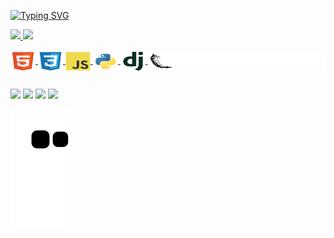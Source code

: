 [![Typing SVG](https://readme-typing-svg.herokuapp.com?color=C9D1D9&lines=Ol%C3%A1++pessoas!!%F0%9F%91%8B;Eu+sou+o+Vinicius+)](https://github.com/viniciusxv27)

<div>
  <a href="https://github.com/viniciusxv27">
  <img height="180em" src="https://github-readme-stats.vercel.app/api?username=viniciusxv27&show_icons=true&theme=dracula&include_all_commits=true&count_private=true"/>
  <img height="180em" src="https://github-readme-stats.vercel.app/api/top-langs/?username=viniciusxv27&layout=compact&langs_count=7&theme=dracula"/>
</div>

<br>

<div style="display: inline_block; background-color: white">
  <img align="center" alt="HTML" height="30" width="40" src="https://raw.githubusercontent.com/devicons/devicon/master/icons/html5/html5-original.svg">
  <img align="center" alt="CSS" height="30" width="40" src="https://raw.githubusercontent.com/devicons/devicon/master/icons/css3/css3-original.svg">
  <img align="center" alt="JS" height="30" width="40" src="https://raw.githubusercontent.com/devicons/devicon/master/icons/javascript/javascript-original.svg">
  <img align="center" alt="Python" height="30" width="40" src="https://raw.githubusercontent.com/devicons/devicon/master/icons/python/python-original.svg">
  <img align="center" alt="Django" height="30" width="40" src="https://raw.githubusercontent.com/devicons/devicon/master/icons/django/django-plain.svg">
  <img align="center" alt="Flask" height="30" width="40" src="https://raw.githubusercontent.com/devicons/devicon/master/icons/flask/flask-original.svg">
</div>

##

<div> 
  <a href="https://api.whatsapp.com/send?phone=5527995088267" target="_blank"><img src="https://img.shields.io/badge/WhatsApp-25D366?style=for-the-badge&logo=whatsapp&logoColor=white" target="_blank"></a>
  <a href="https://www.instagram.com/viniciusc027/" target="_blank"><img src="https://img.shields.io/badge/-Instagram-%23E4405F?style=for-the-badge&logo=instagram&logoColor=white" target="_blank"></a> 
  <a href = "mailto:vinicius8cm@gmail.com"><img src="https://img.shields.io/badge/-Gmail-%23333?style=for-the-badge&logo=gmail&logoColor=white" target="_blank"></a>
  <a href="https://www.linkedin.com/in/vinicius-costa-3648901a0/" target="_blank"><img src="https://img.shields.io/badge/-LinkedIn-%230077B5?style=for-the-badge&logo=linkedin&logoColor=white" target="_blank"></a> 
  
</div>

  ![Snake animation](https://github.com/viniciusxv27/viniciusxv27/blob/output/github-contribution-grid-snake.svg)
